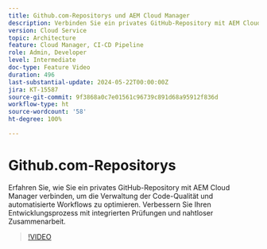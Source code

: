 ```yaml
---
title: Github.com-Repositorys und AEM Cloud Manager
description: Verbinden Sie ein privates GitHub-Repository mit AEM Cloud Manager, um die Prüfungen der Code-Qualität zu optimieren, Workflows zu automatisieren und die Entwicklungseffizienz zu verbessern.
version: Cloud Service
topic: Architecture
feature: Cloud Manager, CI-CD Pipeline
role: Admin, Developer
level: Intermediate
doc-type: Feature Video
duration: 496
last-substantial-update: 2024-05-22T00:00:00Z
jira: KT-15587
source-git-commit: 9f3868a0c7e01561c96739c891d68a95912f836d
workflow-type: ht
source-wordcount: '58'
ht-degree: 100%

---
```



# Github.com-Repositorys

Erfahren Sie, wie Sie ein privates GitHub-Repository mit AEM Cloud Manager verbinden, um die Verwaltung der Code-Qualität und automatisierte Workflows zu optimieren. Verbessern Sie Ihren Entwicklungsprozess mit integrierten Prüfungen und nahtloser Zusammenarbeit.

>[!VIDEO](https://video.tv.adobe.com/v/3429302/?learn=on)
